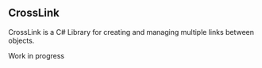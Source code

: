 ## CrossLink
CrossLink is a C# Library for creating and managing multiple links between objects.

Work in progress






